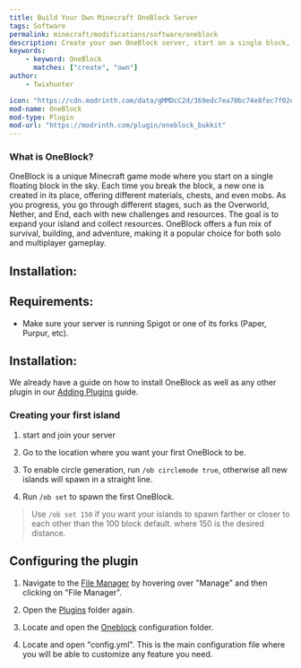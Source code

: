 ```yaml
---
title: Build Your Own Minecraft OneBlock Server
tags: Software
permalink: minecraft/modifications/software/oneblock
description: Create your own OneBlock server, start on a single block, and expand your island while surviving with your friends!
keywords:
    - keyword: OneBlock
      matches: ["create", "own"]
author:
    - Twixhunter

icon: "https://cdn.modrinth.com/data/gMMDcC2d/369edc7ea70bc74e8fec7f02e86d57fbce126f6b.jpeg"
mod-name: OneBlock
mod-type: Plugin
mod-url: "https://modrinth.com/plugin/oneblock_bukkit"
---
```


### What is OneBlock?

OneBlock is a unique Minecraft game mode where you start on a single floating block in the sky. Each time you break the block, a new one is created in its place, offering different materials, chests, and even mobs. As you progress, you go through different stages, such as the Overworld, Nether, and End, each with new challenges and resources. The goal is to expand your island and collect resources. OneBlock offers a fun mix of survival, building, and adventure, making it a popular choice for both solo and multiplayer gameplay.


## Installation:

## Requirements:

- Make sure your server is running Spigot or one of its forks (Paper, Purpur, etc).

## Installation:

We already have a guide on how to install OneBlock as well as any other plugin in our [Adding Plugins](/minecraft/modifications/general/adding-plugins) guide.

### Creating your first island

1. start and join your server

2. Go to the location where you want your first OneBlock to be.

3. To enable circle generation, run `/ob circlemode true`, otherwise all new islands will spawn in a straight line.

4. Run `/ob set` to spawn the first OneBlock.

> Use `/ob set 150` if you want your islands to spawn farther or closer to each other than the 100 block default. where 150 is the desired distance.

## Configuring the plugin

1. Navigate to the [File Manager](https://client.falixnodes.net/server/filemanager) by hovering over "Manage" and then clicking on "File Manager".

2. Open the [Plugins](https://client.falixnodes.net/server/filemanager?dir=/plugins/) folder again.

3. Locate and open the [Oneblock](https://client.falixnodes.net/server/filemanager?dir=/plugins/oneblock/) configuration folder.

4. Locate and open "config.yml". This is the main configuration file where you will be able to customize any feature you need.
